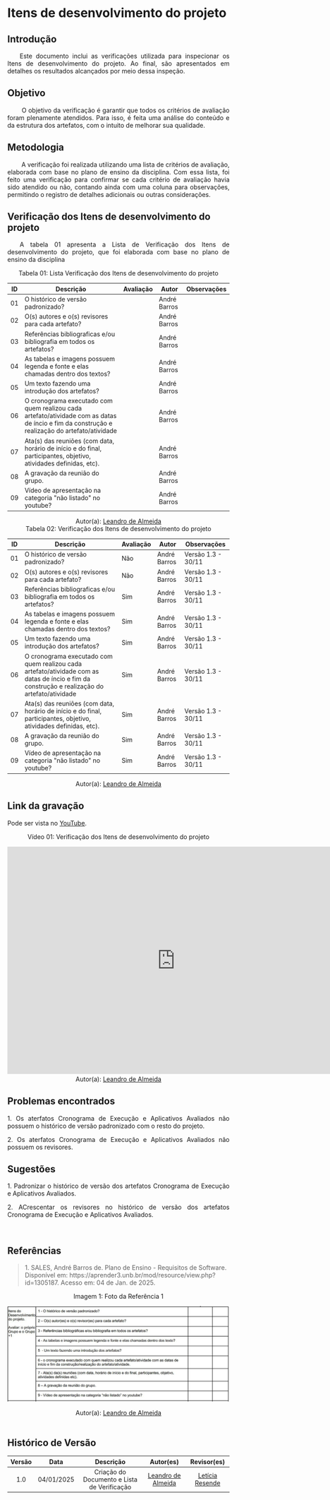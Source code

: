 # Itens de desenvolvimento do projeto

## Introdução
<p align="justify">
&emsp;&emsp;Este documento inclui as verificações utilizada para inspecionar os Itens de desenvolvimento do projeto. Ao final, são apresentados em detalhes os resultados alcançados por meio dessa inspeção.
</p>

## Objetivo
<p align="justify">
&emsp;&emsp; O objetivo da verificação é garantir que todos os critérios de avaliação foram plenamente atendidos. Para isso, é feita uma análise do conteúdo e da estrutura dos artefatos, com o intuito de melhorar sua qualidade.
</p>

## Metodologia
<p align="justify">
&emsp;&emsp; A verificação foi realizada utilizando uma lista de critérios de avaliação, elaborada com base no plano de ensino da disciplina. Com essa lista, foi feito uma verificação para confirmar se cada critério de avaliação havia sido atendido ou não, contando ainda com uma coluna para observações, permitindo o registro de detalhes adicionais ou outras considerações.</p>


## Verificação dos Itens de desenvolvimento do projeto
<p align="justify">
&emsp;&emsp;A tabela 01 apresenta a Lista de Verificação dos Itens de desenvolvimento do projeto, que foi elaborada com base no plano de ensino da disciplina
</p>

<center>Tabela 01: Lista Verificação dos Itens de desenvolvimento do projeto</center>

| **ID** | **Descrição** | **Avaliação** | **Autor**      | **Observações** |
|--------|---------------|---------------|----------------|-----------------|
| 01     | O histórico de versão padronizado? |   | André Barros   |  |
| 02     | O(s) autores e o(s) revisores para cada artefato? |  | André Barros   |  |
| 03     | Referências bibliograficas e/ou bibliografia em todos os artefatos?  |  | André Barros   |  |
| 04     | As tabelas e imagens possuem legenda e fonte e elas chamadas dentro dos textos? |  | André Barros   |  |
| 05     | Um texto fazendo uma introdução dos artefatos? |  | André Barros |  
| 06     | O cronograma executado com quem realizou cada artefato/atividade com as datas de íncio e fim da construção e realização do artefato/atividade  |  | André Barros |  |
| 07     | Ata(s) das reuniões (com data, horário de início e do final, participantes, objetivo, atividades definidas, etc). |  | André Barros | |
| 08     | A gravação da reunião do grupo. |  | André Barros |  |
| 09     | Vídeo de apresentação na categoria "não listado" no youtube? |  | André Barros   |  |  

<center>
 Autor(a): <a href="https://github.com/jmarquees" target = "_blank">Leandro de Almeida</a></h6>
</center>

<center>Tabela 02: Verificação dos Itens de desenvolvimento do projeto</center>

| **ID** | **Descrição** | **Avaliação** | **Autor**      | **Observações** |
|--------|---------------|---------------|----------------|-----------------|
| 01     | O histórico de versão padronizado? | Não | André Barros   | Versão 1.3 - 30/11 |
| 02     | O(s) autores e o(s) revisores para cada artefato? | Não | André Barros   | Versão 1.3 - 30/11 |
| 03     | Referências bibliograficas e/ou bibliografia em todos os artefatos?  | Sim| André Barros   | Versão 1.3 - 30/11 |
| 04     | As tabelas e imagens possuem legenda e fonte e elas chamadas dentro dos textos? | Sim | André Barros | Versão 1.3 - 30/11 |
| 05     | Um texto fazendo uma introdução dos artefatos? | Sim | André Barros | Versão 1.3 - 30/11 |  
| 06     | O cronograma executado com quem realizou cada artefato/atividade com as datas de íncio e fim da construção e realização do artefato/atividade  | Sim | André Barros | Versão 1.3 - 30/11 |
| 07     | Ata(s) das reuniões (com data, horário de início e do final, participantes, objetivo, atividades definidas, etc). | Sim | André Barros | Versão 1.3 - 30/11 |
| 08     | A gravação da reunião do grupo. | Sim | André Barros | Versão 1.3 - 30/11 |
| 09     | Vídeo de apresentação na categoria "não listado" no youtube? | Sim | André Barros | Versão 1.3 - 30/11 |  

<center>
 Autor(a): <a href="https://github.com/leomitx10" target = "_blank">Leandro de Almeida</a></h6>
</center>

## Link da gravação
Pode ser vista no [YouTube](https://youtu.be/wgZ2OCly4CU?si=t85IUPGAGaajwCja).</p>

<center>
    <p>Vídeo 01: Verificação dos Itens de desenvolvimento do projeto</p>
    <iframe width="760" height="515" src="https://www.youtube.com/embed/1kCVLNJLeTU?si=6hRjUWVOwZlPqfUy" title="YouTube video player" frameborder="0" allow="accelerometer; autoplay; clipboard-write; encrypted-media; gyroscope; picture-in-picture; web-share" referrerpolicy="strict-origin-when-cross-origin" allowfullscreen></iframe>
</center>

<center>
    Autor(a): <a href="https://github.com/leomitx10" target = "_blank">Leandro de Almeida</a></h6>
</center>

## Problemas encontrados

<p align="justify">1. Os aterfatos Cronograma de Execução e Aplicativos Avaliados não possuem o histórico de versão padronizado com o resto do projeto.</p>

<p align="justify">2. Os aterfatos Cronograma de Execução e Aplicativos Avaliados não possuem os revisores.</p>

## Sugestões

<p align="justify">1. Padronizar o histórico de versão dos artefatos Cronograma de Execução e Aplicativos Avaliados.</p>

<p align="justify">2. ACrescentar os revisores no histórico de versão dos artefatos Cronograma de Execução e Aplicativos Avaliados.</p>

<br>

## Referências

> <p id="1">1. SALES, André Barros de. Plano de Ensino - Requisitos de Software. Disponível em: https://aprender3.unb.br/mod/resource/view.php?id=1305187. Acesso em: 04 de Jan. de 2025.</p>

<center> <figcaption>Imagem 1: Foto da Referência 1</figcaption></center>

<center>

![alt text](../../assets/refimg.jpeg)

</center>

 </p><center>Autor(a): <a href="https://github.com/leomitx10" target = "_blank">Leandro de Almeida</a></h6></center>

<br>

## Histórico de Versão

| Versão |    Data    |      Descrição       |  Autor(es) | Revisor(es) |
| :----: | :--------: | :------------------: | :-----: | :-----: |
|  1.0   | 04/01/2025 | Criação do Documento e Lista de Verificação | [Leandro de Almeida](https://github.com/leomitx10) | [Letícia Resende](https://github.com/LeticiaResende23) |

